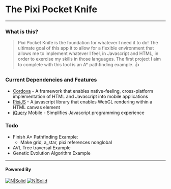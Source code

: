 
# The Pixi Pocket Knife
___
### What is this?

> Pixi Pocket Knife is the foundation for whatever I need it to do! The ultimate goal of this app it to allow for a flexible environment that allows me to implement whatever I feel, in Javascript and HTML, in order to exercise my skills in those languages.
> The first project I aim to complete with this tool is an A* pathfinding example. :+1:


### Current Dependencies and Features

- [Cordova](Cordova) - A framework that enables native-feeling, cross-platform implementation of HTML and Javascript into mobile applications
- [PixiJS](PixiJs) - A javascript library that enables WebGL rendering within a HTML canvas element
- [jQuery](jQuery) Mobile - Simplifies Javascript programming experience

### Todo
- Finish A* Pathfinding Example:
	- Make grid, a_star, pixi references nonglobal 
- AVL Tree traversal Example
- Genetic Evolution Algorithm Example
---
#### Powered By
[![N|Solid](https://rimdevblog.files.wordpress.com/2013/11/apache-cordova.jpg?w=800)]([Cordvoa])
[![N|Solid](http://www.goodboydigital.com/wp-content/uploads/2014/04/pixijs.png)]([PixiJS])

[PixiJS]: <http://www.pixijs.com/>
[Cordova]: <https://cordova.apache.org/>
[jQuery]: <https://jquery.com/>

